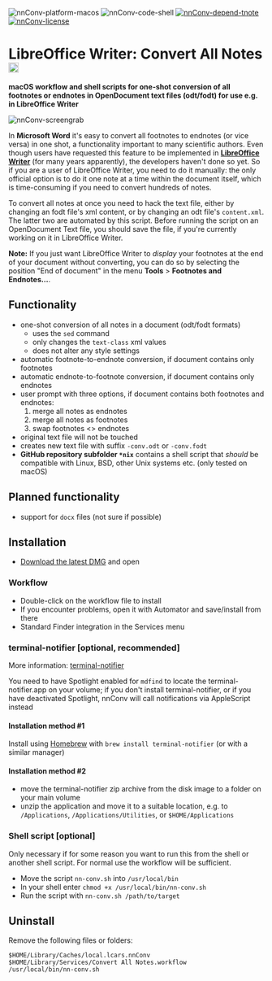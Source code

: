![nnConv-platform-macos](https://img.shields.io/badge/platform-macOS-lightgrey.svg)
![nnConv-code-shell](https://img.shields.io/badge/code-shell-yellow.svg)
[![nnConv-depend-tnote](https://img.shields.io/badge/dependency-terminal--notifier%201.7.1-green.svg)](https://github.com/alloy/terminal-notifier)
[![nnConv-license](http://img.shields.io/badge/license-MIT+-blue.svg)](https://github.com/JayBrown/nnConv/blob/master/license.md)

# LibreOffice Writer: Convert All Notes <img src="https://github.com/JayBrown/nnConv/blob/master/img/jb-img.png" height="20px"/>
**macOS workflow and shell scripts for one-shot conversion of all footnotes or endnotes in OpenDocument text files (odt/fodt) for use e.g. in LibreOffice Writer**

![nnConv-screengrab](https://github.com/JayBrown/nnConv/blob/master/img/nnConv-screengrab.png)

In **Microsoft Word** it's easy to convert all footnotes to endnotes (or vice versa) in one shot, a functionality important to many scientific authors. Even though users have requested this feature to be implemented in [**LibreOffice Writer**](http://www.libreoffice.org) (for many years apparently), the developers haven't done so yet. So if you are a user of LibreOffice Writer, you need to do it manually: the only official option is to do it one note at a time within the document itself, which is time-consuming if you need to convert hundreds of notes.

To convert all notes at once you need to hack the text file, either by changing an fodt file's xml content, or by changing an odt file's `content.xml`. The latter two are automated by this script. Before running the script on an OpenDocument Text file, you should save the file, if you're currently working on it in LibreOffice Writer.

**Note:** If you just want LibreOffice Writer to *display* your footnotes at the end of your document without converting, you can do so by selecting the position "End of document" in the menu **Tools** > **Footnotes and Endnotes…**.

## Functionality
* one-shot conversion of all notes in a document (odt/fodt formats)
  * uses the `sed` command
  * only changes the `text-class` xml values
  * does not alter any style settings
* automatic footnote-to-endnote conversion, if document contains only footnotes
* automatic endnote-to-footnote conversion, if document contains only endnotes
* user prompt with three options, if document contains both footnotes and endnotes:
  1. merge all notes as endnotes
  2. merge all notes as footnotes
  3. swap footnotes <> endnotes
* original text file will not be touched
* creates new text file with suffix `-conv.odt` or `-conv.fodt`
* **GitHub repository subfolder `*nix`** contains a shell script that *should* be compatible with Linux, BSD, other Unix systems etc. (only tested on macOS)

## Planned functionality
* support for `docx` files (not sure if possible)

## Installation
* [Download the latest DMG](https://github.com/JayBrown/nnConv/releases) and open

### Workflow
* Double-click on the workflow file to install
* If you encounter problems, open it with Automator and save/install from there
* Standard Finder integration in the Services menu

### terminal-notifier [optional, recommended]
More information: [terminal-notifier](https://github.com/alloy/terminal-notifier)

You need to have Spotlight enabled for `mdfind` to locate the terminal-notifier.app on your volume; if you don't install terminal-notifier, or if you have deactivated Spotlight, nnConv will call notifications via AppleScript instead

#### Installation method #1
Install using [Homebrew](http://brew.sh) with `brew install terminal-notifier` (or with a similar manager)

#### Installation method #2
* move the terminal-notifier zip archive from the disk image to a folder on your main volume
* unzip the application and move it to a suitable location, e.g. to `/Applications`, `/Applications/Utilities`, or `$HOME/Applications`

### Shell script [optional]
Only necessary if for some reason you want to run this from the shell or another shell script. For normal use the workflow will be sufficient.

* Move the script `nn-conv.sh` into `/usr/local/bin`
* In your shell enter `chmod +x /usr/local/bin/nn-conv.sh`
* Run the script with `nn-conv.sh /path/to/target`

## Uninstall
Remove the following files or folders:

```
$HOME/Library/Caches/local.lcars.nnConv
$HOME/Library/Services/Convert All Notes.workflow
/usr/local/bin/nn-conv.sh
```
